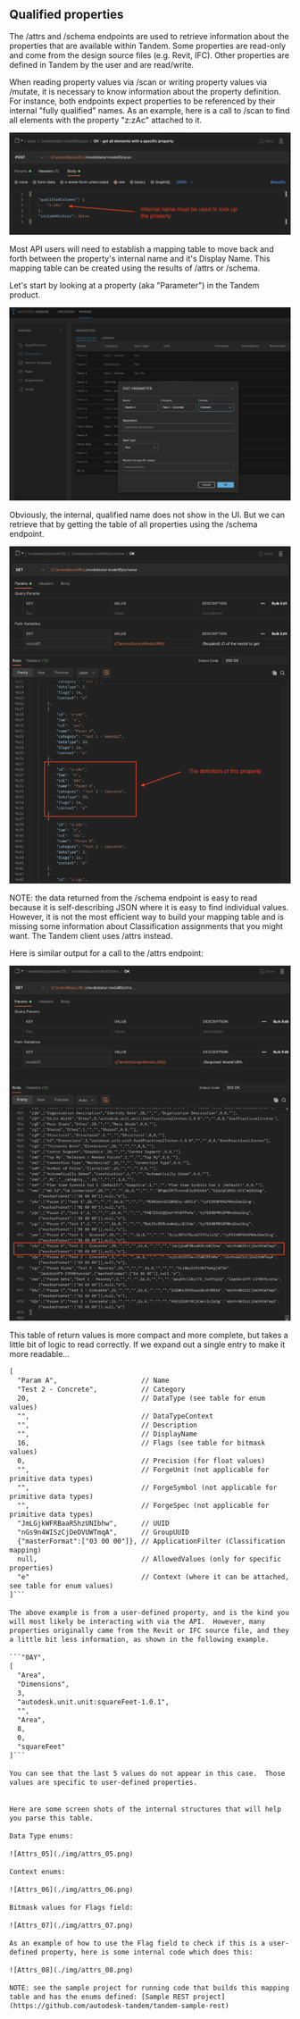 ## Qualified properties

The /attrs and /schema endpoints are used to retrieve information about the properties that are available within Tandem.  Some properties are read-only and come from the design source files (e.g. Revit, IFC).  Other properties are defined in Tandem by the user and are read/write.

When reading property values via /scan or writing property values via /mutate, it is necessary to know information about the property definition.  For instance, both endpoints expect properties to be referenced by their internal "fully qualified" names.  As an example, here is a call to /scan to find all elements with the property "z:zAc" attached to it.

![Attrs_01](./img/attrs_01.png)

Most API users will need to establish a mapping table to move back and forth between the property's internal name and it's Display Name.  This mapping table can be created using the results of /attrs or /schema.

Let's start by looking at a property (aka "Parameter") in the Tandem product.

![Attrs_02](./img/attrs_02.png)

Obviously, the internal, qualified name does not show in the UI.  But we can retrieve that by getting the table of all properties using the /schema endpoint.

![Attrs_03](./img/attrs_03.png)

NOTE: the data returned from the /schema endpoint is easy to read because it is self-describing JSON where it is easy to find individual values.  However, it is not the most efficient way to build your mapping table and is missing some information about Classification assignments that you might want.  The Tandem client uses /attrs instead.

Here is similar output for a call to the /attrs endpoint:

![Attrs_04](./img/attrs_04.png)

This table of return values is more compact and more complete, but takes a little bit of logic to read correctly.  If we expand out a single entry to make it more readable...

  ```"zAc"                            // internal name
  [
    "Param A",                     // Name
    "Test 2 - Concrete",           // Category
    20,                            // DataType (see table for enum values)
    "",                            // DataTypeContext
    "",                            // Description
    "",                            // DisplayName
    16,                            // Flags (see table for bitmask values)
    0,                             // Precision (for float values)
    "",                            // ForgeUnit (not applicable for primitive data types)
    "",                            // ForgeSymbol (not applicable for primitive data types)
    "",                            // ForgeSpec (not applicable for primitive data types)
    "JmLGjkWFRBaaRShzUNIbhw",      // UUID
    "nGs9n4WISzCjDeDVUWTmqA",      // GroupUUID
    {"masterFormat":["03 00 00"]}, // ApplicationFilter (Classification mapping)
    null,                          // AllowedValues (only for specific properties)
    "e"                            // Context (where it can be attached, see table for enum values)
  ]```

The above example is from a user-defined property, and is the kind you will most likely be interacting with via the API.  However, many properties originally came from the Revit or IFC source file, and they a little bit less information, as shown in the following example.

  ```"0AY",
  [
    "Area",
    "Dimensions",
    3,
    "autodesk.unit.unit:squareFeet-1.0.1",
    "",
    "Area",
    8,
    0,
    "squareFeet"
  ]```

You can see that the last 5 values do not appear in this case.  Those values are specific to user-defined properties.


Here are some screen shots of the internal structures that will help you parse this table.

Data Type enums:

![Attrs_05](./img/attrs_05.png)

Context enums:

![Attrs_06](./img/attrs_06.png)

Bitmask values for Flags field:

![Attrs_07](./img/attrs_07.png)

As an example of how to use the Flag field to check if this is a user-defined property, here is some internal code which does this:

![Attrs_08](./img/attrs_08.png)

NOTE: see the sample project for running code that builds this mapping table and has the enums defined: [Sample REST project](https://github.com/autodesk-tandem/tandem-sample-rest)
